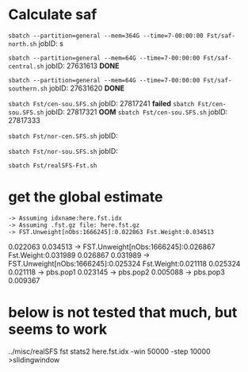 
# Calculate saf

`sbatch --partition=general --mem=364G --time=7-00:00:00 Fst/saf-north.sh`	jobID: s

`sbatch --partition=general --mem=64G --time=7-00:00:00 Fst/saf-central.sh`	jobID: 27631613	**DONE**

`sbatch --partition=general --mem=64G --time=7-00:00:00 Fst/saf-southern.sh`	jobID: 27631620	**DONE**


`sbatch Fst/cen-sou.SFS.sh`	jobID: 27817241	**failed**
`sbatch Fst/cen-sou.SFS.sh`	jobID: 27817321	**OOM**
`sbatch Fst/cen-sou.SFS.sh`	jobID: 27817333

`sbatch Fst/nor-cen.SFS.sh`	jobID: 

`sbatch Fst/nor-sou.SFS.sh`	jobID: 



`sbatch Fst/realSFS-Fst.sh`

# get the global estimate
	-> Assuming idxname:here.fst.idx
	-> Assuming .fst.gz file: here.fst.gz
	-> FST.Unweight[nObs:1666245]:0.022063 Fst.Weight:0.034513
0.022063 0.034513
	-> FST.Unweight[nObs:1666245]:0.026867 Fst.Weight:0.031989
0.026867 0.031989
	-> FST.Unweight[nObs:1666245]:0.025324 Fst.Weight:0.021118
0.025324 0.021118
	-> pbs.pop1	0.023145
	-> pbs.pop2	0.005088
	-> pbs.pop3	0.009367
# below is not tested that much, but seems to work
../misc/realSFS fst stats2 here.fst.idx -win 50000 -step 10000 >slidingwindow
